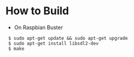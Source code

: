 
# How to Build

- On Raspbian Buster 

``` 
 $ sudo apt-get update && sudo apt-get upgrade
 $ sudo apt-get install libsdl2-dev
 $ make



